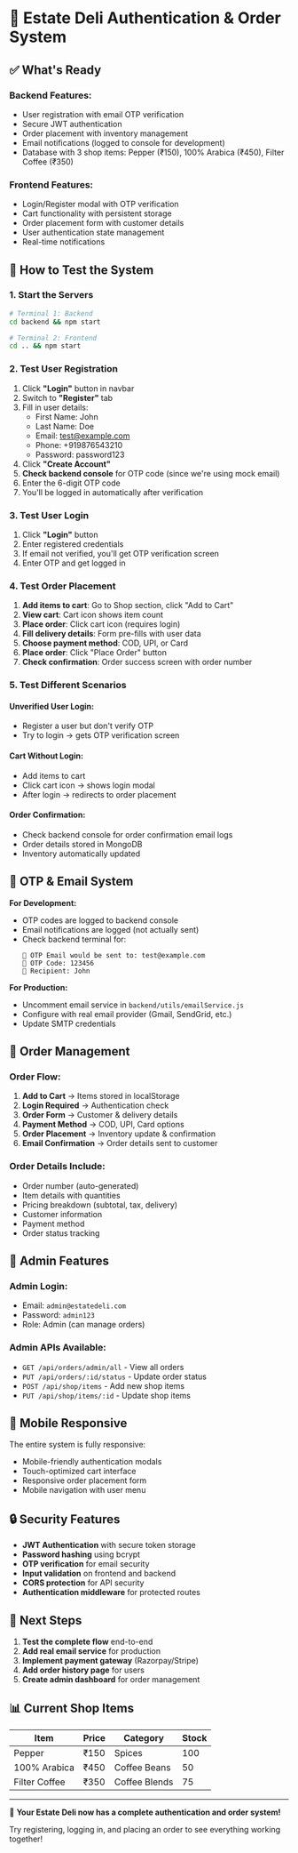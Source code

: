 # 🔐 Estate Deli Authentication & Order System

## ✅ What's Ready

### **Backend Features:**
- User registration with email OTP verification
- Secure JWT authentication
- Order placement with inventory management
- Email notifications (logged to console for development)
- Database with 3 shop items: Pepper (₹150), 100% Arabica (₹450), Filter Coffee (₹350)

### **Frontend Features:**
- Login/Register modal with OTP verification
- Cart functionality with persistent storage
- Order placement form with customer details
- User authentication state management
- Real-time notifications

## 🎯 How to Test the System

### 1. **Start the Servers**
```bash
# Terminal 1: Backend
cd backend && npm start

# Terminal 2: Frontend
cd .. && npm start
```

### 2. **Test User Registration**
1. Click **"Login"** button in navbar
2. Switch to **"Register"** tab
3. Fill in user details:
   - First Name: John
   - Last Name: Doe
   - Email: test@example.com
   - Phone: +919876543210
   - Password: password123
4. Click **"Create Account"**
5. **Check backend console** for OTP code (since we're using mock email)
6. Enter the 6-digit OTP code
7. You'll be logged in automatically after verification

### 3. **Test User Login**
1. Click **"Login"** button
2. Enter registered credentials
3. If email not verified, you'll get OTP verification screen
4. Enter OTP and get logged in

### 4. **Test Order Placement**
1. **Add items to cart**: Go to Shop section, click "Add to Cart"
2. **View cart**: Cart icon shows item count
3. **Place order**: Click cart icon (requires login)
4. **Fill delivery details**: Form pre-fills with user data
5. **Choose payment method**: COD, UPI, or Card
6. **Place order**: Click "Place Order" button
7. **Check confirmation**: Order success screen with order number

### 5. **Test Different Scenarios**

#### **Unverified User Login:**
- Register a user but don't verify OTP
- Try to login → gets OTP verification screen

#### **Cart Without Login:**
- Add items to cart
- Click cart icon → shows login modal
- After login → redirects to order placement

#### **Order Confirmation:**
- Check backend console for order confirmation email logs
- Order details stored in MongoDB
- Inventory automatically updated

## 📧 OTP & Email System

**For Development:**
- OTP codes are logged to backend console
- Email notifications are logged (not actually sent)
- Check backend terminal for:
  ```
  📧 OTP Email would be sent to: test@example.com
  🔐 OTP Code: 123456
  👤 Recipient: John
  ```

**For Production:**
- Uncomment email service in `backend/utils/emailService.js`
- Configure with real email provider (Gmail, SendGrid, etc.)
- Update SMTP credentials

## 🛒 Order Management

### **Order Flow:**
1. **Add to Cart** → Items stored in localStorage
2. **Login Required** → Authentication check
3. **Order Form** → Customer & delivery details
4. **Payment Method** → COD, UPI, Card options
5. **Order Placement** → Inventory update & confirmation
6. **Email Confirmation** → Order details sent to customer

### **Order Details Include:**
- Order number (auto-generated)
- Item details with quantities
- Pricing breakdown (subtotal, tax, delivery)
- Customer information
- Payment method
- Order status tracking

## 🔧 Admin Features

### **Admin Login:**
- Email: `admin@estatedeli.com`
- Password: `admin123`
- Role: Admin (can manage orders)

### **Admin APIs Available:**
- `GET /api/orders/admin/all` - View all orders
- `PUT /api/orders/:id/status` - Update order status
- `POST /api/shop/items` - Add new shop items
- `PUT /api/shop/items/:id` - Update shop items

## 📱 Mobile Responsive

The entire system is fully responsive:
- Mobile-friendly authentication modals
- Touch-optimized cart interface
- Responsive order placement form
- Mobile navigation with user menu

## 🔒 Security Features

- **JWT Authentication** with secure token storage
- **Password hashing** using bcrypt
- **OTP verification** for email security
- **Input validation** on frontend and backend
- **CORS protection** for API security
- **Authentication middleware** for protected routes

## 🚀 Next Steps

1. **Test the complete flow** end-to-end
2. **Add real email service** for production
3. **Implement payment gateway** (Razorpay/Stripe)
4. **Add order history page** for users
5. **Create admin dashboard** for order management

## 📊 Current Shop Items

| Item | Price | Category | Stock |
|------|-------|----------|-------|
| Pepper | ₹150 | Spices | 100 |
| 100% Arabica | ₹450 | Coffee Beans | 50 |
| Filter Coffee | ₹350 | Coffee Blends | 75 |

---

🎉 **Your Estate Deli now has a complete authentication and order system!** 

Try registering, logging in, and placing an order to see everything working together! 